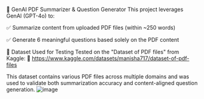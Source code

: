 📄 GenAI PDF Summarizer & Question Generator
This project leverages GenAI (GPT-4o) to:

✅ Summarize content from uploaded PDF files (within ~250 words)

✅ Generate 6 meaningful questions based solely on the PDF content

🔗 Dataset Used for Testing
Tested on the "Dataset of PDF files" from Kaggle:
📎 https://www.kaggle.com/datasets/manisha717/dataset-of-pdf-files

This dataset contains various PDF files across multiple domains and was used to validate both summarization accuracy and content-aligned question generation.
![image](https://github.com/user-attachments/assets/00c4e604-bb3d-435e-ae03-26782649c145)
